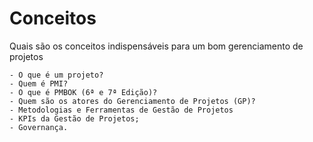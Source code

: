 # Conceitos
Quais são os conceitos indispensáveis para um bom gerenciamento de projetos

    - O que é um projeto?
    - Quem é PMI?
    - O que é PMBOK (6ª e 7ª Edição)?
    - Quem são os atores do Gerenciamento de Projetos (GP)?
    - Metodologias e Ferramentas de Gestão de Projetos
    - KPIs da Gestão de Projetos;
    - Governança.